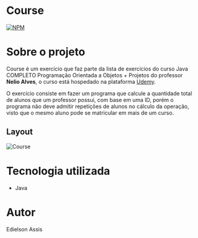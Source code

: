 # Course
[![NPM](https://img.shields.io/npm/l/react)](https://github.com/edielson-assis/Course/blob/main/LICENSE) 

# Sobre o projeto
Course é um exercício que faz parte da lista de exercícios do curso Java COMPLETO Programação Orientada a Objetos + Projetos do professor **Nelio Alves**, o curso está hospedado na plataforma [Udemy](https://www.udemy.com/course/java-curso-completo/ "Site da Udemy").

O exercício consiste em fazer um programa que calcule a quantidade total de alunos que um professor possui, com base em uma ID, porém o programa não deve admitir repetições de alunos no cálculo da operação, visto que o mesmo aluno pode se matricular em mais de um curso. 

## Layout
![Course](https://user-images.githubusercontent.com/105529988/181996426-326e6142-6c01-46b7-b771-c572438c9ec8.png)

# Tecnologia utilizada
- Java

# Autor
Edielson Assis
